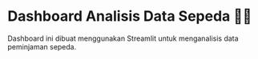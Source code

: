 # Dashboard Analisis Data Sepeda 🚴‍♂️
Dashboard ini dibuat menggunakan Streamlit untuk menganalisis data peminjaman sepeda.
